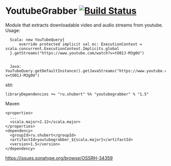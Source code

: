 # YoutubeGrabber [![Build Status](https://travis-ci.org/lure/YoutubeGrabber.svg?branch=master)](https://travis-ci.org/lure/YoutubeGrabber)

Module that extracts downloadable video and audio streams from youtube. 
Usage: 

```
  Scala: new YouTubeQuery{
      override protected implicit val ec: ExecutionContext = scala.concurrent.ExecutionContext.Implicits.global
  }.getStreams("https://www.youtube.com/watch?v=tO01J-M3g0U")
  
  
  Java: YouTubeQuery.getDefaultInstance().getJavaStreams("https://www.youtube.com/watch?v=tO01J-M3g0U")
``` 

sbt:
```
libraryDependencies += "ru.shubert" %% "youtubegrabber" % "1.5"
```

Maven 
```
<properties>
  ...
  <scala.major>2.12</scala.major>
</properties>
<dependency>
  <groupId>ru.shubert</groupId>
  <artifactId>youtubegrabber_${scala.major}</artifactId>
  <version>1.5</version>
</dependency>
```

https://issues.sonatype.org/browse/OSSRH-34359